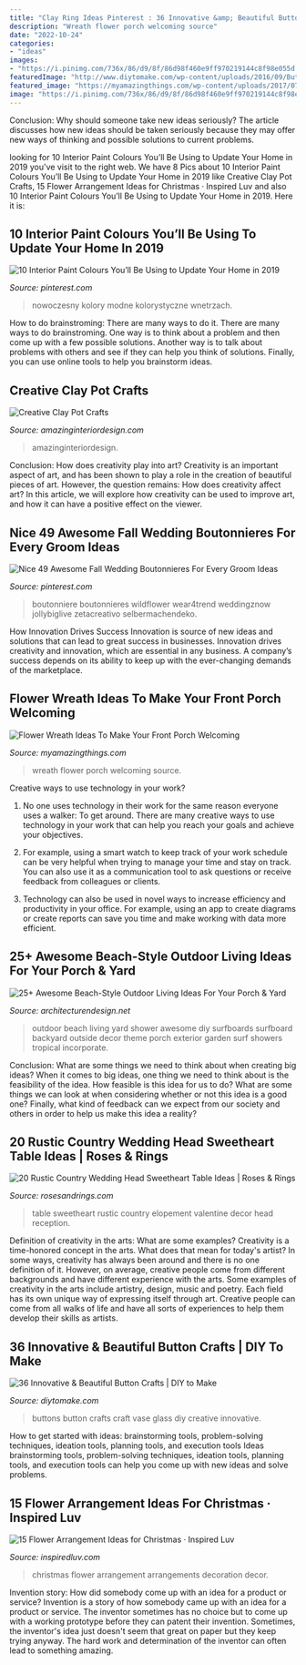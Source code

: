 ```yaml
---
title: "Clay Ring Ideas Pinterest : 36 Innovative &amp; Beautiful Button Crafts"
description: "Wreath flower porch welcoming source"
date: "2022-10-24"
categories:
- "ideas"
images:
- "https://i.pinimg.com/736x/86/d9/8f/86d98f460e9ff970219144c8f98e055d.jpg"
featuredImage: "http://www.diytomake.com/wp-content/uploads/2016/09/Button-vase.jpg"
featured_image: "https://myamazingthings.com/wp-content/uploads/2017/07/flower-wreath-1.jpg"
image: "https://i.pinimg.com/736x/86/d9/8f/86d98f460e9ff970219144c8f98e055d.jpg"
---
```



Conclusion: Why should someone take new ideas seriously?
The article discusses how new ideas should be taken seriously because they may offer new ways of thinking and possible solutions to current problems.

	

		
looking for 10 Interior Paint Colours You’ll Be Using to Update Your Home in 2019 you've visit to the right web. We have 8 Pics about 10 Interior Paint Colours You’ll Be Using to Update Your Home in 2019 like Creative Clay Pot Crafts, 15 Flower Arrangement Ideas for Christmas · Inspired Luv and also 10 Interior Paint Colours You’ll Be Using to Update Your Home in 2019. Here it is:
		
    
## 10 Interior Paint Colours You’ll Be Using To Update Your Home In 2019

<img loading=lazy src="https://i.pinimg.com/736x/e6/80/08/e68008c3220e7696f0eaf000bd71209a.jpg" onerror="this.onerror=null;this.src='https://tse4.mm.bing.net/th?id=OIP.dtVzKNDdbuaDuFrFyh88-gHaKq&amp;pid=15.1';" alt="10 Interior Paint Colours You’ll Be Using to Update Your Home in 2019">

_Source: pinterest.com_

>nowoczesny kolory modne kolorystyczne wnetrzach. 

	

How to do brainstroming: There are many ways to do it.
There are many ways to do brainstroming. One way is to think about a problem and then come up with a few possible solutions. Another way is to talk about problems with others and see if they can help you think of solutions. Finally, you can use online tools to help you brainstorm ideas.

    
## Creative Clay Pot Crafts

<img loading=lazy src="http://www.amazinginteriordesign.com/wp-content/uploads/2020/03/2-11.jpg" onerror="this.onerror=null;this.src='https://tse1.mm.bing.net/th?id=OIP.VTGOgiPPQGhKI_ZAEkQVwwHaJ4&amp;pid=15.1';" alt="Creative Clay Pot Crafts">

_Source: amazinginteriordesign.com_

>amazinginteriordesign. 

	

Conclusion: How does creativity play into art?
Creativity is an important aspect of art, and has been shown to play a role in the creation of beautiful pieces of art. However, the question remains: How does creativity affect art? In this article, we will explore how creativity can be used to improve art, and how it can have a positive effect on the viewer.

    
## Nice 49 Awesome Fall Wedding Boutonnieres For Every Groom Ideas

<img loading=lazy src="https://i.pinimg.com/736x/86/d9/8f/86d98f460e9ff970219144c8f98e055d.jpg" onerror="this.onerror=null;this.src='https://tse1.mm.bing.net/th?id=OIP.orzsicS8feb7sL006_522wHaJ4&amp;pid=15.1';" alt="Nice 49 Awesome Fall Wedding Boutonnieres For Every Groom Ideas">

_Source: pinterest.com_

>boutonniere boutonnieres wildflower wear4trend weddingznow jollybiglive zetacreativo selbermachendeko. 

	

How Innovation Drives Success
Innovation is source of new ideas and solutions that can lead to great success in businesses. Innovation drives creativity and innovation, which are essential in any business. A company’s success depends on its ability to keep up with the ever-changing demands of the marketplace.

    
## Flower Wreath Ideas To Make Your Front Porch Welcoming

<img loading=lazy src="https://myamazingthings.com/wp-content/uploads/2017/07/flower-wreath-1.jpg" onerror="this.onerror=null;this.src='https://tse4.mm.bing.net/th?id=OIP.heR2IvaZF84yqQNwZIzEzwHaJ4&amp;pid=15.1';" alt="Flower Wreath Ideas To Make Your Front Porch Welcoming">

_Source: myamazingthings.com_

>wreath flower porch welcoming source. 

	

Creative ways to use technology in your work?
1. No one uses technology in their work for the same reason everyone uses a walker: To get around. There are many creative ways to use technology in your work that can help you reach your goals and achieve your objectives.
2. For example, using a smart watch to keep track of your work schedule can be very helpful when trying to manage your time and stay on track. You can also use it as a communication tool to ask questions or receive feedback from colleagues or clients.

3. Technology can also be used in novel ways to increase efficiency and productivity in your office. For example, using an app to create diagrams or create reports can save you time and make working with data more efficient.


    
## 25+ Awesome Beach-Style Outdoor Living Ideas For Your Porch &amp; Yard

<img loading=lazy src="http://cdn.architecturendesign.net/wp-content/uploads/2015/07/AD-Beach-Style-Outdoor-Living-Ideas-17.jpg" onerror="this.onerror=null;this.src='https://tse2.mm.bing.net/th?id=OIP.f4KXxdrTKzKC686p1PpgbAHaJ4&amp;pid=15.1';" alt="25+ Awesome Beach-Style Outdoor Living Ideas For Your Porch &amp; Yard">

_Source: architecturendesign.net_

>outdoor beach living yard shower awesome diy surfboards surfboard backyard outside decor theme porch exterior garden surf showers tropical incorporate. 

	

Conclusion: What are some things we need to think about when creating big ideas?
When it comes to big ideas, one thing we need to think about is the feasibility of the idea. How feasible is this idea for us to do? What are some things we can look at when considering whether or not this idea is a good one? Finally, what kind of feedback can we expect from our society and others in order to help us make this idea a reality?

    
## 20 Rustic Country Wedding Head Sweetheart Table Ideas | Roses &amp; Rings

<img loading=lazy src="http://www.rosesandrings.com/wp-content/uploads/2018/01/rustic-vintage-sweetheart-table-decor.jpg" onerror="this.onerror=null;this.src='https://tse2.mm.bing.net/th?id=OIP.10fNqw_NkuDUPJ5xLmrBKQHaLH&amp;pid=15.1';" alt="20 Rustic Country Wedding Head Sweetheart Table Ideas | Roses &amp; Rings">

_Source: rosesandrings.com_

>table sweetheart rustic country elopement valentine decor head reception. 

	

Definition of creativity in the arts: What are some examples?
Creativity is a time-honored concept in the arts. What does that mean for today's artist? In some ways, creativity has always been around and there is no one definition of it. However, on average, creative people come from different backgrounds and have different experience with the arts. 
Some examples of creativity in the arts include artistry, design, music and poetry. Each field has its own unique way of expressing itself through art. Creative people can come from all walks of life and have all sorts of experiences to help them develop their skills as artists.

    
## 36 Innovative &amp; Beautiful Button Crafts | DIY To Make

<img loading=lazy src="http://www.diytomake.com/wp-content/uploads/2016/09/Button-vase.jpg" onerror="this.onerror=null;this.src='https://tse1.mm.bing.net/th?id=OIP.3li9SBhpc83cH5-E6vTNzQHaKk&amp;pid=15.1';" alt="36 Innovative &amp; Beautiful Button Crafts | DIY to Make">

_Source: diytomake.com_

>buttons button crafts craft vase glass diy creative innovative. 

	

How to get started with ideas: brainstorming tools, problem-solving techniques, ideation tools, planning tools, and execution tools
Ideas brainstorming tools, problem-solving techniques, ideation tools, planning tools, and execution tools can help you come up with new ideas and solve problems.

    
## 15 Flower Arrangement Ideas For Christmas · Inspired Luv

<img loading=lazy src="http://www.inspiredluv.com/wp-content/uploads/2016/10/6-Flower-Arrangements-for-Christmas.jpg" onerror="this.onerror=null;this.src='https://tse4.mm.bing.net/th?id=OIP.9nsHSk0VRqhw8Cyhjt_negHaLR&amp;pid=15.1';" alt="15 Flower Arrangement Ideas for Christmas · Inspired Luv">

_Source: inspiredluv.com_

>christmas flower arrangement arrangements decoration decor. 

	

Invention story: How did somebody come up with an idea for a product or service?
Invention is a story of how somebody came up with an idea for a product or service. The inventor sometimes has no choice but to come up with a working prototype before they can patent their invention. Sometimes, the inventor's idea just doesn't seem that great on paper but they keep trying anyway. The hard work and determination of the inventor can often lead to something amazing.

